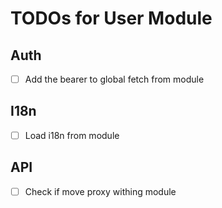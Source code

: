 # TODOs for User Module

## Auth
- [ ] Add the bearer to global fetch from module

## I18n
- [ ] Load i18n from module

## API
- [ ] Check if move proxy withing module
